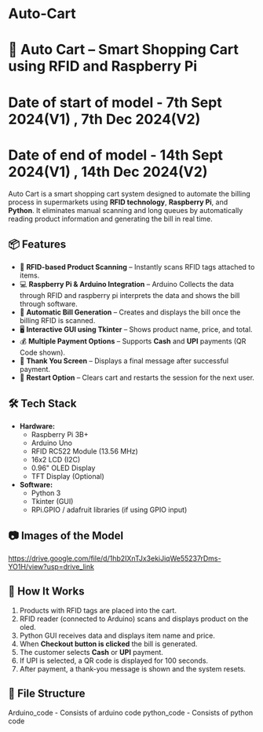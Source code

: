 # Auto-Cart
# 🛒 Auto Cart – Smart Shopping Cart using RFID and Raspberry Pi
# Date of start of model - 7th Sept 2024(V1) , 7th Dec 2024(V2)
# Date of end of model - 14th Sept 2024(V1) , 14th Dec 2024(V2)

Auto Cart is a smart shopping cart system designed to automate the billing process in supermarkets using **RFID technology**, **Raspberry Pi**, and **Python**. It eliminates manual scanning and long queues by automatically reading product information and generating the bill in real time.

## 📦 Features

- 📡 **RFID-based Product Scanning** – Instantly scans RFID tags attached to items.
- 💻 **Raspberry Pi & Arduino Integration** – Arduino Collects the data through RFID and raspberry pi interprets the data and shows the bill through software.
- 🧾 **Automatic Bill Generation** – Creates and displays the bill once the billing RFID is scanned.
- 🖥️ **Interactive GUI using Tkinter** – Shows product name, price, and total.
- 💰 **Multiple Payment Options** – Supports **Cash** and **UPI** payments (QR Code shown).
- 🙏 **Thank You Screen** – Displays a final message after successful payment.
- 🔄 **Restart Option** – Clears cart and restarts the session for the next user.

## 🛠️ Tech Stack

- **Hardware:**
  - Raspberry Pi 3B+
  - Arduino Uno
  - RFID RC522 Module (13.56 MHz)
  - 16x2 LCD (I2C)
  - 0.96" OLED Display
  - TFT Display (Optional)
- **Software:**
  - Python 3
  - Tkinter (GUI)
  - RPi.GPIO / adafruit libraries (if using GPIO input)

## 📷 Images of the Model

https://drive.google.com/file/d/1hb2IXnTJx3ekiJiqWe55237rDms-YO1H/view?usp=drive_link

## 🧰 How It Works

1. Products with RFID tags are placed into the cart.
2. RFID reader (connected to Arduino) scans and displays product on the oled.
3. Python GUI receives data and displays item name and price.
4. When **Checkout button is clicked** the bill is generated.
5. The customer selects **Cash** or **UPI** payment.
6. If UPI is selected, a QR code is displayed for 100 seconds.
7. After payment, a thank-you message is shown and the system resets.

## 📁 File Structure
Arduino_code - Consists of arduino code
python_code - Consists of python code
